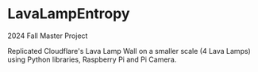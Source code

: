 # LavaLampEntropy

2024 Fall Master Project

Replicated Cloudflare's Lava Lamp Wall on a smaller scale (4 Lava Lamps) using Python libraries, Raspberry Pi and Pi Camera.
